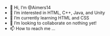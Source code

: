 - 👋 Hi, I’m @Aimers14
- 👀 I’m interested in HTML, C++, Java, and Unity
- 🌱 I’m currently learning HTML and CSS
- 💞️ I’m looking to collaborate on nothing yet!
- 📫 How to reach me ...


